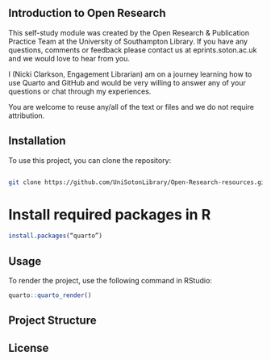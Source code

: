 ## Introduction to Open Research

This self-study module was created by the Open Research & Publication Practice Team at the University of Southampton Library. If you have any questions, comments or feedback please contact us at eprints.soton.ac.uk and we would love to hear from you.

I (Nicki Clarkson, Engagement Librarian) am on a journey learning how to use Quarto and GitHub and would be very willing to answer any of your questions or chat through my experiences.

You are welcome to reuse any/all of the text or files and we do not require attribution.

## Installation

To use this project, you can clone the repository:

``` bash

git clone https://github.com/UniSotonLibrary/Open-Research-resources.git
```

# Install required packages in R

``` r
install.packages(“quarto”)
```

## Usage

To render the project, use the following command in RStudio:

``` r
quarto::quarto_render()
```

## Project Structure

## License
